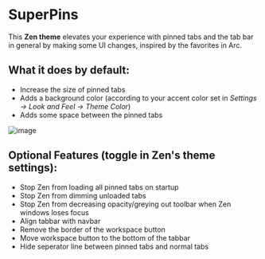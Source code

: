 # SuperPins

This **Zen theme** elevates your experience with pinned tabs and the tab bar in general by making some UI changes, inspired by the favorites in Arc.

## What it does by default:
  - Increase the size of pinned tabs
  - Adds a background color (according to your accent color set in *Settings -> Look and Feel -> Theme Color*)
  - Adds some space between the pinned tabs

![image](https://github.com/user-attachments/assets/ca671bae-590a-4ab8-9da5-13dab1369da7)

## Optional Features (toggle in Zen's theme settings):
  - Stop Zen from loading all pinned tabs on startup
  - Stop Zen from dimming unloaded tabs
  - Stop Zen from decreasing opacity/greying out toolbar when Zen windows loses focus
  - Align tabbar with navbar
  - Remove the border of the workspace button
  - Move workspace button to the bottom of the tabbar
  - Hide seperator line between pinned tabs and normal tabs
